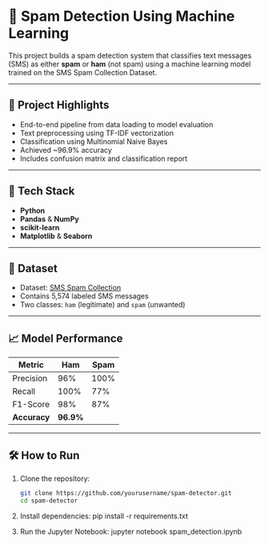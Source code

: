 # 📧 Spam Detection Using Machine Learning

This project builds a spam detection system that classifies text messages (SMS) as either **spam** or **ham** (not spam) using a machine learning model trained on the SMS Spam Collection Dataset.

---

## 📌 Project Highlights

- End-to-end pipeline from data loading to model evaluation
- Text preprocessing using TF-IDF vectorization
- Classification using Multinomial Naive Bayes
- Achieved ~96.9% accuracy
- Includes confusion matrix and classification report

---

## 🧠 Tech Stack

- **Python**
- **Pandas** & **NumPy**
- **scikit-learn**
- **Matplotlib** & **Seaborn**

---

## 📂 Dataset

- Dataset: [SMS Spam Collection](https://www.kaggle.com/datasets/uciml/sms-spam-collection-dataset)
- Contains 5,574 labeled SMS messages
- Two classes: `ham` (legitimate) and `spam` (unwanted)

---

## 📈 Model Performance

| Metric        | Ham       | Spam      |
|---------------|-----------|-----------|
| Precision     | 96%       | 100%      |
| Recall        | 100%      | 77%       |
| F1-Score      | 98%       | 87%       |
| **Accuracy**  | **96.9%** |           |

---

## 🛠️ How to Run

1. Clone the repository:
   ```bash
   git clone https://github.com/yourusername/spam-detector.git
   cd spam-detector
2. Install dependencies:
   pip install -r requirements.txt
   
3. Run the Jupyter Notebook:
   jupyter notebook spam_detection.ipynb
